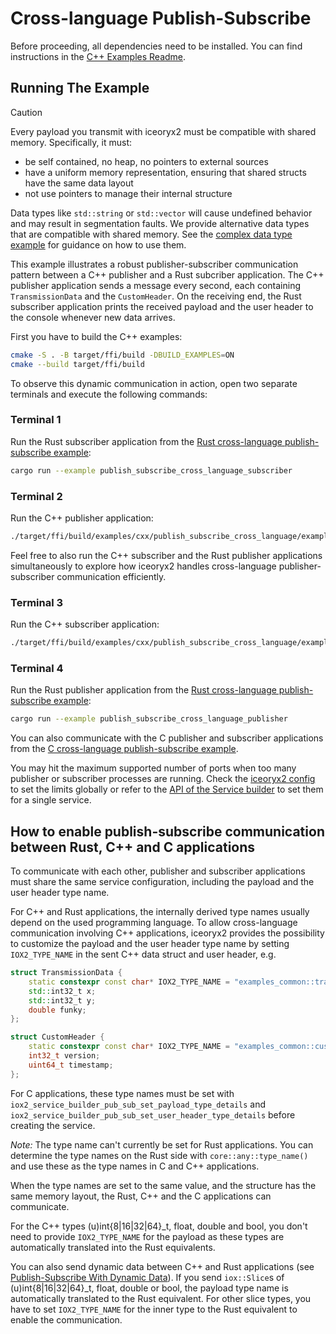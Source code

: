 # Cross-language Publish-Subscribe

Before proceeding, all dependencies need to be installed. You can find
instructions in the [C++ Examples Readme](../README.md).

## Running The Example

> [!CAUTION]
> Every payload you transmit with iceoryx2 must be compatible with shared
> memory. Specifically, it must:
>
> * be self contained, no heap, no pointers to external sources
> * have a uniform memory representation, ensuring that shared structs have the
>     same data layout
> * not use pointers to manage their internal structure
>
> Data types like `std::string` or `std::vector` will cause undefined behavior
> and may result in segmentation faults. We provide alternative data types
> that are compatible with shared memory. See the
> [complex data type example](../complex_data_types) for guidance on how to
> use them.

This example illustrates a robust publisher-subscriber communication pattern
between a C++ publisher and a Rust subcriber application. The C++ publisher
application sends a message every second, each containing `TransmissionData` and
the `CustomHeader`. On the receiving end, the Rust subscriber application prints
the received payload and the user header to the console whenever new data
arrives.

First you have to build the C++ examples:

```sh
cmake -S . -B target/ffi/build -DBUILD_EXAMPLES=ON
cmake --build target/ffi/build
```

To observe this dynamic communication in action, open two separate terminals and
execute the following commands:

### Terminal 1

Run the Rust subscriber application from the
[Rust cross-language publish-subscribe example](../../rust/publish_subscribe_cross_language):

```sh
cargo run --example publish_subscribe_cross_language_subscriber
```

### Terminal 2

Run the C++ publisher application:

```sh
./target/ffi/build/examples/cxx/publish_subscribe_cross_language/example_cxx_publish_subscribe_cross_language_publisher
```

Feel free to also run the C++ subscriber and the Rust publisher applications
simultaneously to explore how iceoryx2 handles cross-language
publisher-subscriber communication efficiently.

### Terminal 3

Run the C++ subscriber application:

```sh
./target/ffi/build/examples/cxx/publish_subscribe_cross_language/example_cxx_publish_subscribe_cross_language_subscriber
```

### Terminal 4

Run the Rust publisher application from the
[Rust cross-language publish-subscribe example](../../rust/publish_subscribe_cross_language):

```sh
cargo run --example publish_subscribe_cross_language_publisher
```

You can also communicate with the C publisher and subscriber applications from
the
[C cross-language publish-subscribe example](../../c/publish_subscribe_cross_language).

You may hit the maximum supported number of ports when too many publisher or
subscriber processes are running. Check the [iceoryx2 config](../../../config)
to set the limits globally or refer to the
[API of the Service builder](https://docs.rs/iceoryx2/latest/iceoryx2/service/index.html)
to set them for a single service.

## How to enable publish-subscribe communication between Rust, C++ and C applications

To communicate with each other, publisher and subscriber applications must share
the same service configuration, including the payload and the user header type
name.

For C++ and Rust applications, the internally derived type names
usually depend on the used programming language. To allow cross-language
communication involving C++ applications, iceoryx2 provides the possibility to
customize the payload and the user header type name by setting `IOX2_TYPE_NAME` in
the sent C++ data struct and user header, e.g.

```cxx
struct TransmissionData {
    static constexpr const char* IOX2_TYPE_NAME = "examples_common::transmission_data::TransmissionData";
    std::int32_t x;
    std::int32_t y;
    double funky;
};

struct CustomHeader {
    static constexpr const char* IOX2_TYPE_NAME = "examples_common::custom_header::CustomHeader";
    int32_t version;
    uint64_t timestamp;
};
```

For C applications, these type names must be set with
`iox2_service_builder_pub_sub_set_payload_type_details` and
`iox2_service_builder_pub_sub_set_user_header_type_details` before creating the
service.

_Note:_ The type name can't currently be set for Rust applications. You can
determine the type names on the Rust side with `core::any::type_name()` and use
these as the type names in C and C++ applications.

When the type names are set to the same value, and the structure has the same
memory layout, the Rust, C++ and the C applications can communicate.

For the C++ types (u)int{8|16|32|64}_t, float, double and bool, you don't need
to provide `IOX2_TYPE_NAME` for the payload as these types are automatically
translated into the Rust equivalents.

You can also send dynamic data between C++ and Rust applications (see
[Publish-Subscribe With Dynamic Data](../publish_subscribe_dynamic_data)). If
you send `iox::Slice`s of (u)int{8|16|32|64}_t, float, double or bool, the
payload type name is automatically translated to the Rust equivalent. For other
slice types, you have to set `IOX2_TYPE_NAME` for the inner type to the Rust
equivalent to enable the communication.
